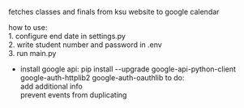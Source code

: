 fetches classes and finals from ksu website to google calendar

how to use:<br>
    1. configure end date in settings.py<br>
    2. write student number and password in .env<br>
    3. run main.py<br>

- install google api: pip install --upgrade google-api-python-client google-auth-httplib2 google-auth-oauthlib
to do:<br>
add additional info<br>
prevent events from duplicating<br>
